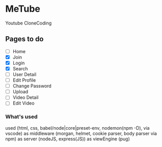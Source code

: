 # MeTube

Youtube CloneCoding

## Pages to do

- [ ] Home
- [x] Join
- [x] Login
- [x] Search
- [ ] User Detail
- [ ] Edit Profile
- [ ] Change Password
- [ ] Upload
- [ ] Video Detail
- [ ] Edit Video

### What's used

used (html, css, babel/node|core|preset-env, nodemon(npm -D), via vscode)
as middleware (morgan, helmet, cookie parser, body parser via npm)
as server (nodeJS, express(JS))
as viewEngine (pug)
